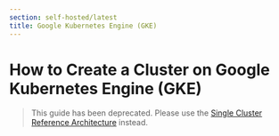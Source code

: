 ```yaml
---
section: self-hosted/latest
title: Google Kubernetes Engine (GKE)
---
```


<script context="module">
  export const prerender = true;
</script>

# How to Create a Cluster on Google Kubernetes Engine (GKE)

> This guide has been deprecated. Please use the [Single Cluster Reference Architecture](../reference-architecture/single-cluster-ref-arch) instead.

<!--

Instructions on how to create a Google GKE environment that is ready to install Gitpod are located in the [gitpod-io/gitpod-gke-guide](https://github.com/gitpod-io/gitpod-gke-guide) repository on GitHub. The installation process takes around twenty minutes. In the end, the following resources are created:

- A GKE cluster running Kubernetes v1.21 ([rapid channel](https://cloud.google.com/kubernetes-engine/docs/release-notes-rapid)).
- GCP L4 load balancer.
- Cloud SQL - MySQL database.
- Cloud DNS zone.
- In-cluster Docker registry using [Cloud Storage](https://cloud.google.com/storage) as storage backend.
- Installation of [calico](https://docs.projectcalico.org) as CNI and NetworkPolicy implementation
- Installation of [cert-manager](https://cert-manager.io/) for self-signed SSL certificates

> **Note:** GKE Dataplane V2 uses Cilium as container network interface (CNI) which is not supported by Gitpod. Please use GKE Dataplane V1.

Upon completion, this script will print the config for the resources created (including passwords) and what is the [next relevant step](./../installing-gitpod#install-gitpod) in the installation process. Note that you will be able to skip steps 2 and 3 in the getting started guide because the script can do these steps for you. -->
